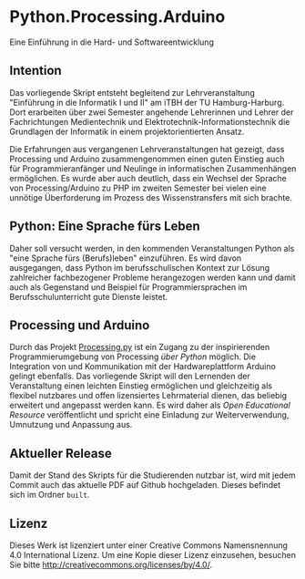 # Python.Processing.Arduino
Eine Einführung in die Hard- und Softwareentwicklung

## Intention

Das vorliegende Skript entsteht begleitend zur Lehrveranstaltung "Einführung in die Informatik I und II" am iTBH der TU Hamburg-Harburg. Dort erarbeiten über zwei Semester angehende Lehrerinnen und Lehrer der Fachrichtungen Medientechnik und Elektrotechnik-Informationstechnik die Grundlagen der Informatik in einem projektorientierten Ansatz.

Die Erfahrungen aus vergangenen Lehrveranstaltungen hat gezeigt, dass Processing und Arduino zusammengenommen einen guten Einstieg auch für Programmieranfänger und Neulinge in informatischen Zusammenhängen ermöglichen. Es wurde aber auch deutlich, dass ein Wechsel der Sprache von Processing/Arduino zu PHP im zweiten Semester bei vielen eine unnötige Überforderung im Prozess des Wissenstransfers mit sich brachte.

## Python: Eine Sprache fürs Leben

Daher soll versucht werden, in den kommenden Veranstaltungen Python als "eine Sprache fürs (Berufs)leben" einzuführen. Es wird davon ausgegangen, dass Python im berufsschulischen Kontext zur Lösung zahlreicher fachbezogener Probleme herangezogen werden kann und damit auch als Gegenstand und Beispiel für Programmiersprachen im Berufsschulunterricht gute Dienste leistet.

## Processing und Arduino

Durch das Projekt [Processing.py](http://py.processing.org) ist ein Zugang zu der inspirierenden Programmierumgebung von Processing *über Python* möglich. Die Integration von und Kommunikation mit der Hardwareplattform Arduino gelingt ebenfalls. Das vorliegende Skript will den Lernenden der Veranstaltung einen leichten Einstieg ermöglichen und gleichzeitig als flexibel nutzbares und offen lizensiertes Lehrmaterial dienen, das beliebig erweitert und angepasst werden kann. Es wird daher als *Open Educational Resource* veröffentlicht und spricht eine Einladung zur Weiterverwendung, Umnutzung und Anpassung aus.

## Aktueller Release

Damit der Stand des Skripts für die Studierenden nutzbar ist, wird mit jedem Commit auch das aktuelle PDF auf Github hochgeladen. Dieses befindet sich im Ordner `built`.

## Lizenz

Dieses Werk ist lizenziert unter einer Creative Commons Namensnennung 4.0 International Lizenz. Um eine Kopie dieser Lizenz einzusehen, besuchen Sie bitte http://creativecommons.org/licenses/by/4.0/.
